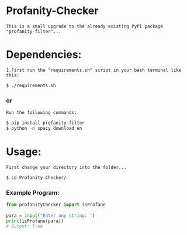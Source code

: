 # Profanity-Checker
    This is a small upgrade to the already existing PyPI package "profanity-filter"...

# Dependencies: 
    1.First run the "requirements.sh" script in your bash terminal like this:
```bash
$ ./requirements.sh
```
###                                or
    Run the following commands:
```bash
$ pip install profanity-filter
$ python -m spacy download en
```

# Usage:
    First change your directory into the folder...
```bash
$ cd Profanity-Checker/
```

### Example Program:
```python    
from profanityChecker import isProfane
    
para = input("Enter any string: ")
print(isProfane(para))
# Output: True
```
